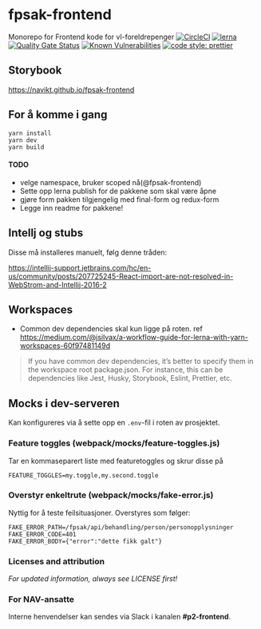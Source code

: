 # fpsak-frontend
Monorepo for Frontend kode for vl-foreldrepenger
[![CircleCI](https://circleci.com/gh/navikt/fpsak-frontend/tree/master.svg?style=svg)](https://circleci.com/gh/navikt/fpsak-frontend/tree/master)
[![lerna](https://img.shields.io/badge/maintained%20with-lerna-cc00ff.svg)](https://lernajs.io/)
[![Quality Gate Status](https://sonarcloud.io/api/project_badges/measure?project=navikt_fpsak-frontend&metric=alert_status)](https://sonarcloud.io/dashboard?id=navikt_fpsak-frontend)
[![Known Vulnerabilities](https://snyk.io/test/github/navikt/fpsak-frontend/badge.svg)](https://snyk.io/test/github/navikt/fpsak-frontend) 
[![code style: prettier](https://img.shields.io/badge/code_style-prettier-ff69b4.svg?style=flat-square)](https://github.com/prettier/prettier)

## Storybook
https://navikt.github.io/fpsak-frontend

## For å komme i gang
````
yarn install
yarn dev
yarn build
````

#### TODO
* velge namespace, bruker scoped nå(@fpsak-frontend)
* Sette opp lerna publish for de pakkene som skal være åpne
* gjøre form pakken tilgjengelig med final-form og redux-form
* Legge inn readme for pakkene!

## Intellj og stubs
Disse må installeres manuelt, følg denne tråden:

https://intellij-support.jetbrains.com/hc/en-us/community/posts/207725245-React-import-are-not-resolved-in-WebStrom-and-Intellij-2016-2

## Workspaces
* Common dev dependencies skal kun ligge på roten. ref 
https://medium.com/@jsilvax/a-workflow-guide-for-lerna-with-yarn-workspaces-60f97481149d
>If you have common dev dependencies, it’s better to specify them in the workspace root package.json. 
>For instance, this can be dependencies like Jest, Husky, Storybook, Eslint, Prettier, etc.

## Mocks i dev-serveren
Kan konfigureres via å sette opp en `.env`-fil i roten av prosjektet. 
### Feature toggles (webpack/mocks/feature-toggles.js)
Tar en kommaseparert liste med featuretoggles og skrur disse på
```
FEATURE_TOGGLES=my.toggle,my.second.toggle
```

### Overstyr enkeltrute (webpack/mocks/fake-error.js)
Nyttig for å teste feilsituasjoner. Overstyres som følger:
```
FAKE_ERROR_PATH=/fpsak/api/behandling/person/personopplysninger
FAKE_ERROR_CODE=401
FAKE_ERROR_BODY={"error":"dette fikk galt"}
```

### Licenses and attribution
*For updated information, always see LICENSE first!*

### For NAV-ansatte
Interne henvendelser kan sendes via Slack i kanalen **#p2-frontend**.

##

